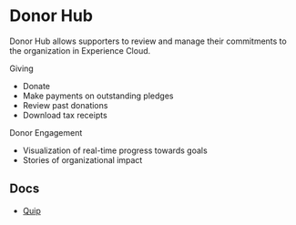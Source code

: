 # Donor Hub

Donor Hub allows supporters to review and manage their commitments to the organization in Experience Cloud.

Giving

* Donate
* Make payments on outstanding pledges
* Review past donations
* Download tax receipts

Donor Engagement

* Visualization of real-time progress towards goals
* Stories of organizational impact

## Docs

- [Quip](https://quip.com/0TaaAFIYofXj/Donor-Hub)
